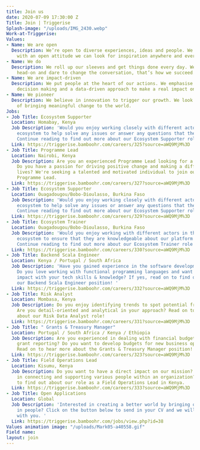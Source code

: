```yaml
---
title: Join us
date: 2020-07-09 17:30:00 Z
Title: Join | Triggerise
Splash-image: "/uploads/IMG_2430.webp"
Work-at-Triggerise: 
Values:
- Name: We are open
  Description: We’re open to diverse experiences, ideas and people. We believe that
    with an open attitude we can look for inspiration anywhere and everywhere.
- Name: We do
  Description: We roll up our sleeves and get things done every day. We tackle challenges
    head-on and dare to change the conversation, that’s how we succeed.
- Name: We are impact-driven
  Description: We put people at the heart of our actions. We emphasise evidence-based
    decision making and a data-driven approach to make a real impact on the ground.
- Name: We pioneer
  Description: We believe in innovation to trigger our growth. We look for new possibilities
    of bringing meaningful change to the world.
Jobs:
- Job Title: Ecosystem Supporter
  Location: Homabay, Kenya
  Job Description: 'Would you enjoy working closely with different actors in the Triggerise
    ecosystem to help solve any issues or answer any questions that they may have?
    Continue reading to find out more about our Ecosystem Supporter role! '
  Link: https://triggerise.bamboohr.com/careers/325?source=aWQ9MjM%3D
- Job Title: Programme Lead
  Location: Nairobi, Kenya
  Job Description: Are you an experienced Programme Lead looking for a new challenge?
    Do you have a passion for driving positive change and making a difference in people's
    lives? We're seeking a talented and motivated individual to join our team as a
    Programme Lead.
  Link: https://triggerise.bamboohr.com/careers/327?source=aWQ9MjM%3D
- Job Title: Ecosystem Supporter
  Location: Ouagadougou/Bobo-Dioulasso, Burkina Faso
  Job Description: 'Would you enjoy working closely with different actors in the Triggerise
    ecosystem to help solve any issues or answer any questions that they may have?
    Continue reading to find out more about our Ecosystem Supporter role! '
  Link: https://triggerise.bamboohr.com/careers/329?source=aWQ9MjM%3D
- Job Title: Ecosystem Trainer
  Location: Ouagadougou/Bobo-Dioulasso, Burkina Faso
  Job Description: 'Would you enjoy working with different actors in the Triggerise
    ecosystem to ensure that they are knowledgeable about our platform and it''s offers?
    Continue reading to find out more about our Ecosystem Trainer role! '
  Link: https://triggerise.bamboohr.com/careers/330?source=aWQ9MjM%3D
- Job Title: Backend Scala Engineer
  Location: Kenya / Portugal / South Africa
  Job Description: 'Have you gained experience in the software development space?
    Do you love working with functional programming languages and want to make an
    impact with your tech skills & knowledge? If yes, read on to find out more about
    our Backend Scala Engineer position! '
  Link: https://triggerise.bamboohr.com/careers/332?source=aWQ9MjM%3D
- Job Title: Risk Analyst
  Location: Mombasa, Kenya
  Job Description: Do you enjoy identifying trends to spot potential fraud risk areas?
    Are you detail-oriented and analytical in your approach? Read on to hear more
    about our Risk Data Analyst role!
  Link: https://triggerise.bamboohr.com/careers/331?source=aWQ9MjM%3D
- Job Title: " Grants & Treasury Manager"
  Location: Portugal / South Africa / Kenya / Ethiopia
  Job Description: Are you experienced in dealing with financial budgeting & donor
    grant reporting? Do you want to develop budgets for new business opportunities?
    Read on to hear more about the Grants & Treasury Manager position!
  Link: https://triggerise.bamboohr.com/careers/323?source=aWQ9MjM%3D
- Job Title: Field Operations Lead
  Location: Kisumu, Kenya
  Job Description: Do you want to have a direct impact on our mission?  Are you experienced
    in connecting and supporting various people within an organization? Read more
    to find out about our role as a Field Operations Lead in Kenya.
  Link: https://triggerise.bamboohr.com/careers/333?source=aWQ9MjM%3D
- Job Title: Open Applications
  Location: Global
  Job Description: 'Interested in creating a better world by bringing out the best
    in people? Click on the button below to send in your CV and we will get in touch
    with you. '
  Link: https://triggerise.bamboohr.com/jobs/view.php?id=38
Values animation image: "/uploads/Mark05-a40558.gif"
Field name: 
layout: join
---
```


